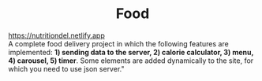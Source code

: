 <h1 align="center">Food</h1>
<a href="https://nutritiondel.netlify.app/" rel="nofollow">https://nutritiondel.netlify.app</a>
<div> A complete food delivery project in which the following features are implemented: <b>1) sending data to the server, 2) calorie calculator, 3) menu, 4) carousel, 5) timer</b>. Some elements are added dynamically to the site, for which you need to use json server." </div>
